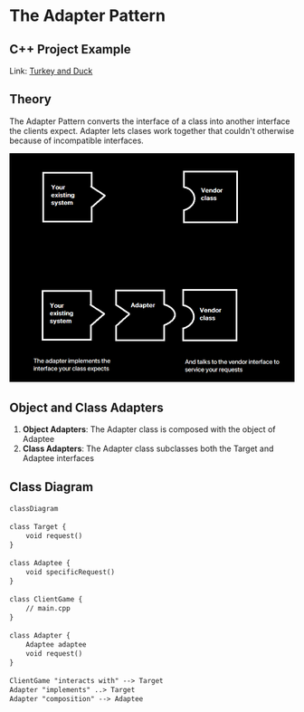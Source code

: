 # The Adapter Pattern

## C++ Project Example
Link: [Turkey and Duck](../Code/AdapterPattern/)

## Theory

The Adapter Pattern converts the interface of a class into another interface the clients expect. Adapter lets clases work together that couldn't otherwise because of incompatible interfaces.


![Adapter Pattern](./public/AdapterPattern.png)

## Object and Class Adapters

1. **Object Adapters**: The Adapter class is composed with the object of Adaptee
2. **Class Adapters**: The Adapter class subclasses both the Target and Adaptee interfaces

## Class Diagram

```mermaid
classDiagram

class Target {
    void request()
}

class Adaptee {
    void specificRequest()
}

class ClientGame {
    // main.cpp
}

class Adapter {
    Adaptee adaptee
    void request()
}

ClientGame "interacts with" --> Target
Adapter "implements" ..> Target
Adapter "composition" --> Adaptee

```